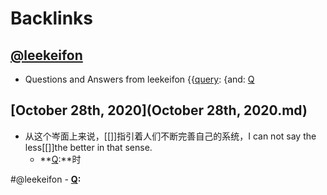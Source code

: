 
# Backlinks
## [@leekeifon](@leekeifon.md)
- Questions and Answers from leekeifon {{[query](query.md): {and: [Q](Q.md)

## [October 28th, 2020](October 28th, 2020.md)
- 从这个岑面上来说，[[]]指引着人们不断完善自己的系统，I can not say the less[[]]the better in that sense.
    - **[Q](Q.md):**时


#@leekeifon
    - **[Q](Q.md):**

